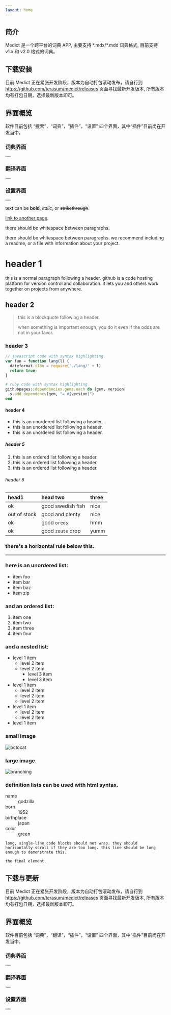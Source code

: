 ```yaml
---
layout: home
---
```


## 简介

Medict 是一个跨平台的词典 APP, 主要支持 \*.mdx/\*.mdd 词典格式, 目前支持 v1.x 和 v2.0 格式的词典。

## 下载安装
目前 Medict 正在紧张开发阶段，版本为自动打包滚动发布，请自行到 https://github.com/terasum/medict/releases 页面寻找最新开发版本, 所有版本均有打包日期，选择最新版本即可。



## 界面概览

软件目前包括 “搜索”，“词典”，“插件”，“设置” 四个界面，其中“插件”目前尚在开发当中。

### 词典界面

<img src="pic_dict_window.jpg" alt="词典界面" style="zoom: 23%;" />

### 翻译界面

<img src="pic_translate_window.jpg" alt="翻译界面" style="zoom: 23%;" />

### 设置界面

<img src="pic_settings_window.jpg" alt="设置界面" style="zoom: 23%;" />


text can be **bold**, _italic_, or ~~strikethrough~~.

[link to another page](./another-page.html).

there should be whitespace between paragraphs.

there should be whitespace between paragraphs. we recommend including a readme, or a file with information about your project.

# header 1

this is a normal paragraph following a header. github is a code hosting platform for version control and collaboration. it lets you and others work together on projects from anywhere.

## header 2

> this is a blockquote following a header.
>
> when something is important enough, you do it even if the odds are not in your favor.

### header 3

```js
// javascript code with syntax highlighting.
var fun = function lang(l) {
  dateformat.i18n = require('./lang/' + l)
  return true;
}
```

```ruby
# ruby code with syntax highlighting
githubpages::dependencies.gems.each do |gem, version|
  s.add_dependency(gem, "= #{version}")
end
```

#### header 4

*   this is an unordered list following a header.
*   this is an unordered list following a header.
*   this is an unordered list following a header.

##### header 5

1.  this is an ordered list following a header.
2.  this is an ordered list following a header.
3.  this is an ordered list following a header.

###### header 6

| head1        | head two          | three |
|:-------------|:------------------|:------|
| ok           | good swedish fish | nice  |
| out of stock | good and plenty   | nice  |
| ok           | good `oreos`      | hmm   |
| ok           | good `zoute` drop | yumm  |

### there's a horizontal rule below this.

* * *

### here is an unordered list:

*   item foo
*   item bar
*   item baz
*   item zip

### and an ordered list:

1.  item one
1.  item two
1.  item three
1.  item four

### and a nested list:

- level 1 item
  - level 2 item
  - level 2 item
    - level 3 item
    - level 3 item
- level 1 item
  - level 2 item
  - level 2 item
  - level 2 item
- level 1 item
  - level 2 item
  - level 2 item
- level 1 item

### small image

![octocat](https://github.githubassets.com/images/icons/emoji/octocat.png)

### large image

![branching](https://guides.github.com/activities/hello-world/branching.png)


### definition lists can be used with html syntax.

<dl>
<dt>name</dt>
<dd>godzilla</dd>
<dt>born</dt>
<dd>1952</dd>
<dt>birthplace</dt>
<dd>japan</dd>
<dt>color</dt>
<dd>green</dd>
</dl>

```
long, single-line code blocks should not wrap. they should horizontally scroll if they are too long. this line should be long enough to demonstrate this.
```

```
the final element.

```

## 下载与更新

目前 Medict 正在紧张开发阶段，版本为自动打包滚动发布，请自行到 https://github.com/terasum/medict/releases 页面寻找最新开发版本, 所有版本均有打包日期，选择最新版本即可。

## 界面概览

软件目前包括 “词典”，“翻译”，“插件”，“设置” 四个界面，其中“插件”目前尚在开发当中。

### 词典界面

<img src="pic_dict_window.jpg" alt="词典界面" style="zoom: 23%;" />

### 翻译界面

<img src="pic_translate_window.jpg" alt="翻译界面" style="zoom: 23%;" />

### 设置界面

<img src="pic_settings_window.jpg" alt="设置界面" style="zoom: 23%;" />



